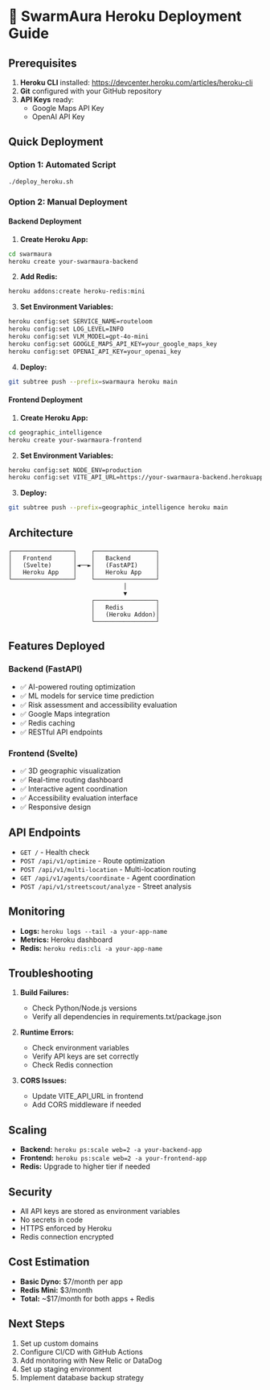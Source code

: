 # 🚀 SwarmAura Heroku Deployment Guide

## Prerequisites

1. **Heroku CLI** installed: https://devcenter.heroku.com/articles/heroku-cli
2. **Git** configured with your GitHub repository
3. **API Keys** ready:
   - Google Maps API Key
   - OpenAI API Key

## Quick Deployment

### Option 1: Automated Script
```bash
./deploy_heroku.sh
```

### Option 2: Manual Deployment

#### Backend Deployment

1. **Create Heroku App:**
```bash
cd swarmaura
heroku create your-swarmaura-backend
```

2. **Add Redis:**
```bash
heroku addons:create heroku-redis:mini
```

3. **Set Environment Variables:**
```bash
heroku config:set SERVICE_NAME=routeloom
heroku config:set LOG_LEVEL=INFO
heroku config:set VLM_MODEL=gpt-4o-mini
heroku config:set GOOGLE_MAPS_API_KEY=your_google_maps_key
heroku config:set OPENAI_API_KEY=your_openai_key
```

4. **Deploy:**
```bash
git subtree push --prefix=swarmaura heroku main
```

#### Frontend Deployment

1. **Create Heroku App:**
```bash
cd geographic_intelligence
heroku create your-swarmaura-frontend
```

2. **Set Environment Variables:**
```bash
heroku config:set NODE_ENV=production
heroku config:set VITE_API_URL=https://your-swarmaura-backend.herokuapp.com
```

3. **Deploy:**
```bash
git subtree push --prefix=geographic_intelligence heroku main
```

## Architecture

```
┌─────────────────┐    ┌─────────────────┐
│   Frontend      │    │   Backend       │
│   (Svelte)      │◄──►│   (FastAPI)     │
│   Heroku App    │    │   Heroku App    │
└─────────────────┘    └─────────────────┘
                                │
                                ▼
                       ┌─────────────────┐
                       │   Redis         │
                       │   (Heroku Addon)│
                       └─────────────────┘
```

## Features Deployed

### Backend (FastAPI)
- ✅ AI-powered routing optimization
- ✅ ML models for service time prediction
- ✅ Risk assessment and accessibility evaluation
- ✅ Google Maps integration
- ✅ Redis caching
- ✅ RESTful API endpoints

### Frontend (Svelte)
- ✅ 3D geographic visualization
- ✅ Real-time routing dashboard
- ✅ Interactive agent coordination
- ✅ Accessibility evaluation interface
- ✅ Responsive design

## API Endpoints

- `GET /` - Health check
- `POST /api/v1/optimize` - Route optimization
- `POST /api/v1/multi-location` - Multi-location routing
- `GET /api/v1/agents/coordinate` - Agent coordination
- `POST /api/v1/streetscout/analyze` - Street analysis

## Monitoring

- **Logs:** `heroku logs --tail -a your-app-name`
- **Metrics:** Heroku dashboard
- **Redis:** `heroku redis:cli -a your-app-name`

## Troubleshooting

1. **Build Failures:**
   - Check Python/Node.js versions
   - Verify all dependencies in requirements.txt/package.json

2. **Runtime Errors:**
   - Check environment variables
   - Verify API keys are set correctly
   - Check Redis connection

3. **CORS Issues:**
   - Update VITE_API_URL in frontend
   - Add CORS middleware if needed

## Scaling

- **Backend:** `heroku ps:scale web=2 -a your-backend-app`
- **Frontend:** `heroku ps:scale web=2 -a your-frontend-app`
- **Redis:** Upgrade to higher tier if needed

## Security

- All API keys are stored as environment variables
- No secrets in code
- HTTPS enforced by Heroku
- Redis connection encrypted

## Cost Estimation

- **Basic Dyno:** $7/month per app
- **Redis Mini:** $3/month
- **Total:** ~$17/month for both apps + Redis

## Next Steps

1. Set up custom domains
2. Configure CI/CD with GitHub Actions
3. Add monitoring with New Relic or DataDog
4. Set up staging environment
5. Implement database backup strategy
